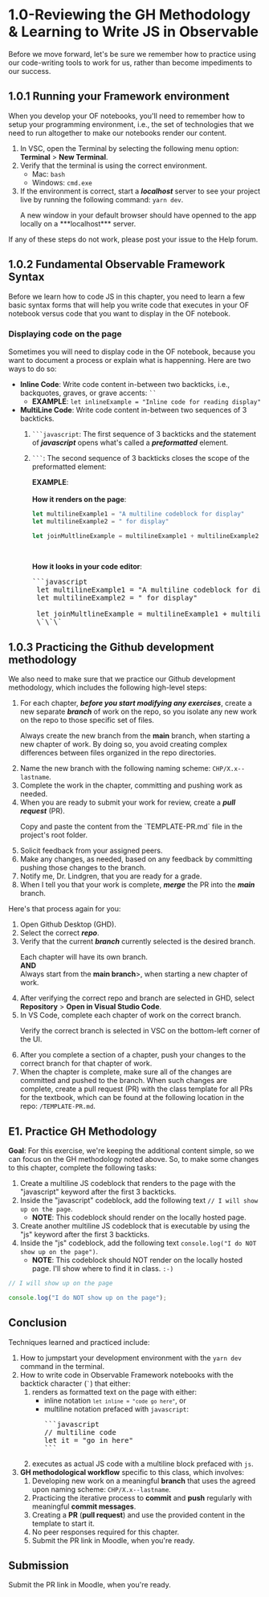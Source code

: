 # 1.0-Reviewing the GH Methodology & Learning to Write JS in Observable

Before we move forward, let's be sure we remember how to practice using our code-writing tools to work for us, rather than become impediments to our success.

## 1.0.1 Running your Framework environment

When you develop your OF notebooks, you'll need to remember how to setup your programming environment, i.e., the set of technologies that we need to run altogether to make our notebooks render our content.

1. In VSC, open the Terminal by selecting the following menu option: **Terminal** > **New Terminal**.
2. Verify that the terminal is using the correct environment.
    - Mac: `bash`
    - Windows: `cmd.exe`
3. If the environment is correct, start a ***localhost*** server to see your project live by running the following command: `yarn dev`.
    <p class="note">A new window in your default browser should have openned to the app locally on a ***localhost*** server.</p>

If any of these steps do not work, please post your issue to the Help forum.

## 1.0.2 Fundamental Observable Framework Syntax

Before we learn how to code JS in this chapter, you need to learn a few basic syntax forms that will help you write code that executes in your OF notebook versus code that you want to display in the OF notebook.

### Displaying code on the page

Sometimes you will need to display code in the OF notebook, because you want to document a process or explain what is happenning. Here are two ways to do so:

- **Inline Code**: Write code content in-between two backticks, i.e., backquotes, graves, or grave accents: <code>``</code>
    - **EXAMPLE**: `let inlineExample = "Inline code for reading display"`
- **MultiLine Code**: Write code content in-between two sequences of 3 backticks.
    1. <code>```javascript</code>: The first sequence of 3 backticks and the statement of ***javascript*** opens what's called a ***preformatted*** element.
    2. <code>```</code>: The second sequence of 3 backticks closes the scope of the preformatted element:
        <br>

        **EXAMPLE**:
        <br><br>
        **How it renders on the page**:

        ```javascript
        let multilineExample1 = "A multiline codeblock for display"
        let multilineExample2 = " for display"

        let joinMultlineExample = multilineExample1 + multilineExample2
        ```

        <br>

        **How it looks in your code editor**:

        <pre>```javascript
        let multilineExample1 = "A multiline codeblock for display"
        let multilineExample2 = " for display"

        let joinMultlineExample = multilineExample1 + multilineExample2
        \`\`\`</pre>

## 1.0.3 Practicing the Github development methodology

We also need to make sure that we practice our Github development methodology, which includes the following high-level steps:

1. For each chapter, ***before you start modifying any exercises***, create a new separate ***branch*** of work on the repo, so you isolate any new work on the repo to those specific set of files.
    <p class="note">
      Always create the new branch from the <strong>main</strong> branch, when starting a new chapter of work. By doing so, you avoid creating complex differences between files organized in the repo directories.
    </p>
2. Name the new branch with the following naming scheme: `CHP/X.x--lastname`.
3. Complete the work in the chapter, committing and pushing work as needed.
4. When you are ready to submit your work for review, create a ***pull request*** (PR).
    <p class="note">
      Copy and paste the content from the `TEMPLATE-PR.md` file in the project's root folder.
    </p>
5. Solicit feedback from your assigned peers.
6. Make any changes, as needed, based on any feedback by committing pushing those changes to the branch.
7. Notify me, Dr. Lindgren, that you are ready for a grade.
8. When I tell you that your work is complete, ***merge*** the PR into the ***main*** branch.

Here's that process again for you:

1. Open Github Desktop (GHD).
2. Select the correct ***repo***.
3. Verify that the current ***branch*** currently selected is the desired branch.
    <p class="tip">
      Each chapter will have its own branch.
      <br><strong>AND</strong><br>
      Always start from the <strong>main branch</strong>>, when starting a new chapter of work.
    </p>
4. After verifying the correct repo and branch are selected in GHD, select **Repository** > **Open in Visual Studio Code**.
5. In VS Code, complete each chapter of work on the correct branch.
    <p class="tip">
      Verify the correct branch is selected in VSC on the bottom-left corner of the UI.
    </p>
6. After you complete a section of a chapter, push your changes to the correct branch for that chapter of work.
7. When the chapter is complete, make sure all of the changes are committed and pushed to the branch. When such changes are complete, create a pull request (PR) with the class template for all PRs for the textbook, which can be found at the following location in the repo: `/TEMPLATE-PR.md`.

## E1. Practice GH Methodology

**Goal**: For this exercise, we're keeping the additional content simple, so we can focus on the GH methodology noted above. So, to make some changes to this chapter, complete the following tasks:

1. Create a multiline JS codeblock that renders to the page with the "javascript" keyword after the first 3 backticks.
2. Inside the "javascript" codeblock, add the following text `// I will show up on the page`.
    - **NOTE**: This codeblock should render on the locally hosted page.
3. Create another multiline JS codeblock that is executable by using the "js" keyword after the first 3 backticks.
4. Inside the "js" codeblock, add the following text `console.log("I do NOT show up on the page")`.
    - **NOTE**: This codeblock should NOT render on the locally hosted page. I'll show where to find it in class. `:-)`

```javascript
// I will show up on the page
```

```js
console.log("I do NOT show up on the page");
```


## Conclusion

Techniques learned and practiced include:

1. How to jumpstart your development environment with the `yarn dev` command in the terminal.
2. How to write code in Observable Framework notebooks with the backtick character (<code>`</code>) that either:
    1. renders as formatted text on the page with either:
        - inline notation <code>`let inline = "code go here"`</code>, or
        - multiline notation prefaced with `javascript`:
          <pre>
          ```javascript
          // multiline code
          let it = "go in here"
          ```
          </pre>
    2. executes as actual JS code with a multiline block prefaced with `js`.
3. **GH methodological workflow** specific to this class, which involves:
    1. Developing new work on a meaningful **branch** that uses the agreed upon naming scheme: `CHP/X.x--lastname`.
    2. Practicing the iterative process to **commit** and **push** regularly with meaningful **commit messages**.
    3. Creating a **PR** (**pull request**) and use the provided content in the template to start it.
    4. No peer responses required for this chapter.
    5. Submit the PR link in Moodle, when you're ready.

## Submission

Submit the PR link in Moodle, when you're ready.

